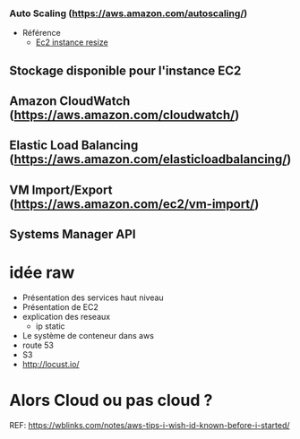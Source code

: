 ### Auto Scaling (https://aws.amazon.com/autoscaling/)


* Référence
    * [Ec2 instance resize](http://docs.aws.amazon.com/AWSEC2/latest/UserGuide/ec2-instance-resize.html) 

## Stockage disponible pour l'instance EC2
## Amazon CloudWatch (https://aws.amazon.com/cloudwatch/)
## Elastic Load Balancing (https://aws.amazon.com/elasticloadbalancing/)
## VM Import/Export (https://aws.amazon.com/ec2/vm-import/)
## Systems Manager API

# idée raw 

* Présentation des services haut niveau
* Présentation de EC2
* explication des reseaux
    * ip static 
* Le système de conteneur dans aws
* route 53
* S3
* http://locust.io/


# Alors Cloud ou pas cloud ?
REF: https://wblinks.com/notes/aws-tips-i-wish-id-known-before-i-started/
